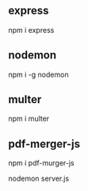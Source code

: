 <!-- requirements -->
## express
npm i express
## nodemon
npm i -g nodemon
## multer
npm i multer
## pdf-merger-js
npm i pdf-murger-js
<!-- start -->
nodemon server.js